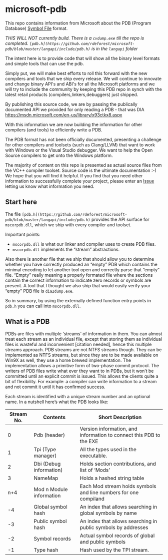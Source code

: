 # microsoft-pdb

This repo contains information from Microsoft about the PDB (Program Database)
[Symbol File](https://msdn.microsoft.com/en-us/library/windows/desktop/aa363368(v=vs.85).aspx) format.

_THIS WILL NOT currently build. There is a `cvdump.exe` till the repo is completed.  `[pdb.h](https://github.com/rdeforest/microsoft-pdb/blob/master/langapi/include/pdb.h)` is in the `langapi` folder_

The intent here is to provide code that will show all the binary level formats and simple tools that can use the pdb.

Simply put, we will make best efforts to roll this forward with the new compilers and tools that we ship every release. We will continue to innovate and change binary API's and ABI's for all the Microsoft platforms and we will try to include the community by keeping this PDB repo in synch with the latest retail products (compilers,linkers,debuggers) just shipped.

By publishing this source code, we are by passing the publically documented API we provided for only reading a PDB - that was DIA
https://msdn.microsoft.com/en-us/library/x93ctkx8.aspx

With this information we are now building the information for other compilers (and tools)
to efficiently write a PDB.

The PDB format has not been officially documented, presenting a challenge for other compilers and
toolsets (such as Clang/LLVM) that want to work with Windows or the Visual Studio debugger. We want
to help the Open Source compilers to get onto the Windows platform.

The majority of content on this repo is presented as actual source files from the VC++ compiler
toolset. Source code is the ultimate documentation :-) We hope that you will find it helpful. If you
find that you need other information to successfully complete your project, please enter an
[Issue](https://github.com/microsoft/microsoft-pdb/issues) letting us know what information you need.

## Start here
The file `[pdb.h](https://github.com/rdeforest/microsoft-pdb/blob/master/langapi/include/pdb.h)` provides the API surface for `mscorpdb.dll`, which we ship with every compiler and toolset.

Important points:

- `mscorpdb.dll` is what our linker and compiler uses to create PDB files.
- `mscorpdb.dll` implements the “stream” abstractions.

Also there is another file that we ship that should allow you to determine whether you have correctly produced an “empty” PDB which contains the minimal encoding to let another tool open and correctly parse that “empty” file.  “Empty” really meaning a properly
formated file where the sections contain the correct information to indicate zero records or symbols are present.
A tool that I thought we also ship that would easily verify your “empty” PDB file is `dia2dump.exe`.

So in summary, by using the externally defined function entry points in `pdb.h` you can call into `mscorpdb.dll`.

## What is a PDB

PDBs are files with multiple ‘streams’ of information in them. You can almost treat each stream as an individual file, except that storing them as individual files is wasteful and inconvenient [citation needed], hence this multiple streams approach. PDB streams are not NTFS streams though. They can be implemented as NTFS streams, but since they are to be made available on Win9X as well, they use a home brewed implementation. The implementation allows a primitive form of two-phase commit protocol. The writers of PDB files write what ever they want to in PDBs, but it won’t be committed until an explicit commit is issued.  This allows the clients quite a bit of flexibility. For example: a compiler can write information to a stream and not commit it until it has confirmed success.

Each stream is identified with a unique stream number and an optional name. In a nutshell here’s what the PDB looks like:

| Stream No.  | Contents                  | Short Description
|-------------|---------------------------|--------------------
| 0           | Pdb (header)              | Version information, and information to connect this PDB to the EXE
| 1           | Tpi (Type manager)        | All the types used in the executable.
| 2           | Dbi (Debug information)   | Holds section contributions, and list of ‘Mods’
| 3           | NameMap                   | Holds a hashed string table
| n+4         | Mod n Module information  | Each Mod stream holds symbols and line numbers for one compiland
| -4          | Global symbol hash        | An index that allows searching in global symbols by name
| -3          | Public symbol hash        | An index that allows searching in public symbols by addresses
| -2          | Symbol records            | Actual symbol records of global and public symbols
| -1          | Type hash                 | Hash used by the TPI stream.
